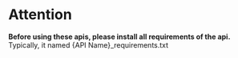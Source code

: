 # Attention

**Before using these apis, please install all requirements of the api.**
Typically, it named {API Name}_requirements.txt
